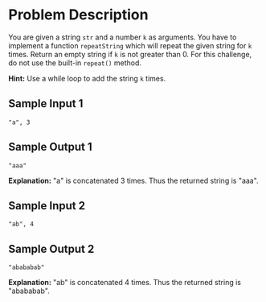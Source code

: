 # Problem Description

You are given a string `str` and a number `k` as arguments. You have to implement a function `repeatString` which will repeat the given string for `k` times. Return an empty string if `k` is not greater than 0. For this challenge, do not use the built-in `repeat()` method.

**Hint:** Use a while loop to add the string `k` times.

## Sample Input 1

```plaintext
"a", 3
```

## Sample Output 1

```plaintext
"aaa"
```

**Explanation:**
"a" is concatenated 3 times. Thus the returned string is "aaa".

## Sample Input 2

```plaintext
"ab", 4
```

## Sample Output 2

```plaintext
"abababab"
```

**Explanation:**
"ab" is concatenated 4 times. Thus the returned string is "abababab".
